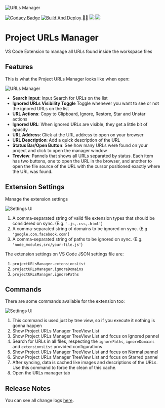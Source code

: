 ![URLs Manager](https://raw.githubusercontent.com/leandrosimoes/project-urls-manager-vscode-extension/master/docs/icon-128.png)

[![Codacy Badge](https://app.codacy.com/project/badge/Grade/907e5f86db67459e81d3bccba521b6ba)](https://www.codacy.com/gh/leandrosimoes/project-urls-manager-vscode-extension/dashboard?utm_source=github.com&amp;utm_medium=referral&amp;utm_content=leandrosimoes/project-urls-manager-vscode-extension&amp;utm_campaign=Badge_Grade)
[![Build And Deploy 🧬🚀](https://github.com/leandrosimoes/project-urls-manager-vscode-extension/actions/workflows/publish.yml/badge.svg)](https://github.com/leandrosimoes/project-urls-manager-vscode-extension/actions/workflows/publish.yml)
[<img src="https://img.shields.io/badge/slack-@lesimoes/help-blue.svg?logo=slack">](https://lesimoes.slack.com/messages/C0529DS5U5R) 
[<img src="https://img.shields.io/badge/discord-@lesimoes/help-blue.svg?logo=discord">](https://discord.gg/5pEGMrFVKc) 

# Project URLs Manager

VS Code Extension to manage all URLs found inside the workspace files

## Features

This is what the Project URLs Manager looks like when open:

![URLs Manager](https://raw.githubusercontent.com/leandrosimoes/project-urls-manager-vscode-extension/master/docs/manager.png)

* **Search Input**: Input Search for URLs on the list
* **Ignored URLs Visibility Toggle** Toggle whenever you want to see or not the ignored URLs on the list
* **URL Actions**: Copy to Clipboard, Ignore, Restore, Star and Unstar actions
* **Ignored URL**: When ignored URLs are visible, they get a little bit of opacity
* **URL Address**: Click at the URL address to open on your browser
* **URL Description**: Add a quick description of the URL
* **Status Bar/Open Button**: See how many URLs were found on your project and click to open the manager window
* **Treview**: Pannels that shows all URLs separated by status. Each item has two buttons, one to open the URL in the browser, and another to open the file source of the URL with the cursor positioned exactly where the URL was found.

## Extension Settings

Manage the extension settings

![Settings UI](https://raw.githubusercontent.com/leandrosimoes/project-urls-manager-vscode-extension/master/docs/settings-ui.png)

1. A comma-separated string of valid file extension types that should be considered on sync. (E.g. `'.js,.css,.html'`)
2. A comma-separated string of domains to be ignored on sync. (E.g. `'google.con,facebook.com'`)
3. A comma-separated string of paths to be ignored on sync. (E.g. `'node_modules,src/your-file.js'`)

The extension settings on VS Code JSON settings file are:

1. `projectURLsManager.extensionsList`
2. `projectURLsManager.ignoreDomains` 
3. `projectURLsManager.ignorePaths` 

## Commands

There are some commands available for the extension too:

![Settings UI](https://raw.githubusercontent.com/leandrosimoes/project-urls-manager-vscode-extension/master/docs/commands.png)

1. This command is used just by tree view, so if you execute it nothing is gonna happen
2. Show Project URLs Manager TreeView List
3. Show Project URLs Manager TreeView List and focus on Ignored pannel
4. Search for URLs in all files, respecting the `ignorePaths`, `ignoreDomains` and `extensionsList` provided configurations
5. Show Project URLs Manager TreeView List and focus on Normal pannel
6. Show Project URLs Manager TreeView List and focus on Starred pannel
7. After syncing, data is cached like images and descriptions of the URLs. Use this command to force the clean of this cache.
8. Open the URLs manager tab

## Release Notes

You can see all change logs [here](https://github.com/leandrosimoes/project-urls-manager-vscode-extension/blob/develop/CHANGELOG.md).
